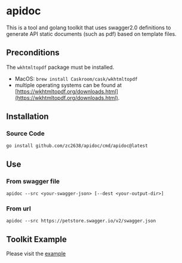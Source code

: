 # apidoc

This is a tool and golang toolkit that uses swagger2.0 definitions to generate API static documents (such as pdf) based
on template files.

## Preconditions

The `wkhtmltopdf` package must be installed.

- MacOS: `brew install Caskroom/cask/wkhtmltopdf`
- multiple operating systems can be found
  at [https://wkhtmltopdf.org/downloads.html](https://wkhtmltopdf.org/downloads.html).

## Installation

### Source Code

```shell
go install github.com/zc2638/apidoc/cmd/apidoc@latest
```

## Use

### From swagger file

```shell
apidoc --src <your-swagger-json> [--dest <your-output-dir>]
```

### From url

```shell
apidoc --src https://petstore.swagger.io/v2/swagger.json
```

## Toolkit Example

Please visit the [example](./example/main.go)
